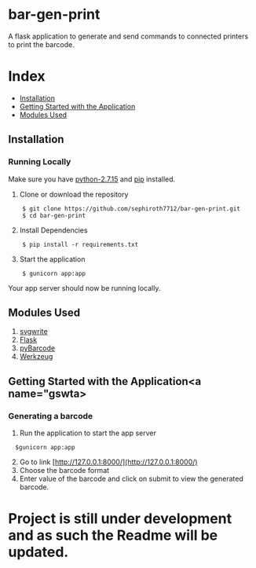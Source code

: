 # bar-gen-print
A flask application to generate and send commands to connected printers to print the barcode.

# Index
+ [Installation](#installation)
+ [Getting Started with the Application](#gswta)
+ [Modules Used](#modules)

## Installation<a name="installation"></a>
### Running Locally
Make sure you have [python-2.7.15](https://www.python.org/downloads/release/python-2715/) and [pip](https://pypi.org/project/pip/) installed.
1. Clone or download the repository 
```
	$ git clone https://github.com/sephiroth7712/bar-gen-print.git
	$ cd bar-gen-print
```
2. Install Dependencies
```
	$ pip install -r requirements.txt
```

3. Start the application
```
	$ gunicorn app:app
```

Your app server should now be running locally.

## Modules Used<a name="modules"></a>
1. [svgwrite](https://pypi.org/project/svgwrite/)
2. [Flask](http://flask.pocoo.org/)
3. [pyBarcode](https://pypi.org/project/pyBarcode/)
4. [Werkzeug](http://werkzeug.pocoo.org/)




## Getting Started with the Application<a name="gswta></a>
### Generating a barcode
1. Run the application to start the app server
```
  $gunicorn app:app
```
2. Go to link [http://127.0.0.1:8000/](http://127.0.0.1:8000/)
3. Choose the barcode format
4. Enter value of the barcode and click on submit to view the generated barcode.


# Project is still under development and as such the Readme will be updated.
